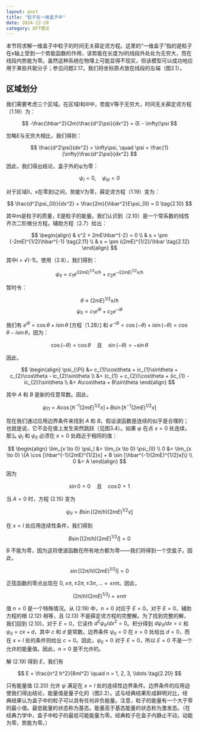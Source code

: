 ```yaml
---
layout: post
title: "粒子在一维盒子中"
date: 2024-12-29
category: DFT理论
---
```

本节将求解一维盒子中粒子的时间无关薛定谔方程。这里的“一维盒子”指的是粒子在x轴上受到一个势能函数的作用，该势能在长度为l的线段外处处为无穷大，而在线段内势能为零。虽然这种系统在物理上可能显得不现实，但该模型可以成功地应用于某些共轭分子；参见问题2.17。我们将坐标原点放在线段的左端（图2.1）。

## 区域划分

我们需要考虑三个区域。在区域I和III中，势能V等于无穷大，时间无关薛定谔方程（1.19）为：

$$
-\frac{\hbar^2}{2m}\frac{d^2\psi}{dx^2} = (E - \infty)\psi
$$

忽略E与无穷大相比，我们得到：

$$
\frac{d^2\psi}{dx^2} = \infty\psi, \quad \psi = \frac{1}{\infty}\frac{d^2\psi}{dx^2}
$$

因此，我们得出结论，盒子外的ψ为零：

$$
\psi_I = 0, \quad \psi_{III} = 0 \tag{2.9}
$$

对于区域II，x在零到l之间，势能V为零，薛定谔方程（1.19）变为：

$$
\frac{d^2\psi_{II}}{dx^2} + \frac{2m}{\hbar^2}E\psi_{II} = 0 \tag{2.10}
$$

其中m是粒子的质量，E是粒子的能量。我们认识到（2.10）是一个常系数的线性齐次二阶微分方程。辅助方程（2.7）给出：

$$
\begin{align}
& s^2 + 2mE\hbar^{-2} = 0 \\
& s = \pm (-2mE)^{1/2}\hbar^{-1} \tag{2.11} \\
& s = \pm i(2mE)^{1/2}/\hbar \tag{2.12}
\end{align}
$$

其中i = √(-1)。使用（2.8），我们得到：

$$
\psi_{II} = c_1e^{i(2mE)^{1/2}x/\hbar} + c_2e^{-i(2mE)^{1/2}x/\hbar} \tag{2.13}
$$

暂时令：

$$
\theta \equiv (2mE)^{1/2}x/\hbar
$$
$$
\psi_{II} = c_1e^{i\theta} + c_2e^{-i\theta}
$$

我们有 $e^{i\theta} = \cos \theta + i \sin \theta$ [方程（1.28）] 和 $e^{-i\theta} = \cos(-\theta) + i \sin(-\theta) = \cos \theta - i \sin \theta$，因为：

$$
\cos(-\theta) = \cos \theta \quad \text{且} \quad \sin(-\theta) = -\sin \theta \tag{2.14}
$$

因此，

$$
\begin{align}
\psi_{\Pi} &= c_{1}\cos\theta + ic_{1}\sin\theta + c_{2}\cos\theta - ic_{2}\sin\theta \\
&= (c_{1} + c_{2})\cos\theta + (ic_{1} - ic_{2})\sin\theta \\
&= A\cos\theta + B\sin\theta
\end{align}
$$

其中 $A$ 和 $B$ 是新的任意常数。因此，

$$
\psi_{\Pi} = A\cos[\hbar^{-1}(2mE)^{1/2}x]\,+\,B\sin[\hbar^{-1}(2mE)^{1/2}x] \tag{2.15}
$$

现在我们通过应用边界条件来找到 $A$ 和 $B$。假设波函数是连续的似乎是合理的；也就是说，它不会在值上发生突然跳跃（见图3.4）。如果 $\psi$ 在点 $x = 0$ 处连续，那么 $\psi_I$ 和 $\psi_{II}$ 必须在 $x = 0$ 处趋近于相同的值：

$$
\begin{align}
\lim_{x \to 0} \psi_I &= \lim_{x \to 0} \psi_{II} \\
0 &= \lim_{x \to 0} \{A \cos [\hbar^{-1}(2mE)^{1/2}x] + B \sin [\hbar^{-1}(2mE)^{1/2}x]\} \\
0 &= A
\end{align}
$$

因为

$$
\sin 0 = 0 \quad \text{且} \quad \cos 0 = 1 \tag{2.16}
$$ 

当 $A = 0$ 时，方程 (2.15) 变为

$$
\psi_{II} = B \sin [(2\pi/h)(2mE)^{1/2}x] \tag{2.17}
$$ 

在 $x = l$ 处应用连续性条件，我们得到

$$
B \sin [(2\pi/h)(2mE)^{1/2}l] = 0  \tag{2.18}
$$

$B$ 不能为零，因为这将使波函数在所有地方都为零——我们将得到一个空盒子。因此，

$$
\sin [(2\pi/h)(2mE)^{1/2}l] = 0
$$

正弦函数的零点出现在 $0, \pm \pi, \pm 2\pi, \pm 3\pi, \ldots = \pm n\pi$。因此，

$$
(2\pi/h)(2mE)^{1/2}l = \pm n\pi  \tag{2.19}
$$

值 $n = 0$ 是一个特殊情况。从 (2.19) 中，$n = 0$ 对应于 $E = 0$。对于 $E = 0$，辅助方程的根 (2.12) 相等，且 (2.13) 不是薛定谔方程的完整解。为了找到完整的解，我们回到 (2.10)，对于 $E = 0$，它读作 $d^2 \psi_{II}/dx^2 = 0$。积分得到 $d \psi_{II}/dx = c$ 和 $\psi_{II} = cx + d$，其中 $c$ 和 $d$ 是常数。边界条件 $\psi_{II} = 0$ 在 $x = 0$ 处给出 $d = 0$，而在 $x = l$ 处的条件则给出 $c = 0$。因此，$\psi_{II} = 0$ 对于 $E = 0$，所以 $E = 0$ 不是一个允许的能量值。因此，$n = 0$ 是不允许的。

解 (2.19) 得到 $E$，我们有

$$
E = \frac{n^2 h^2}{8ml^2} \quad n = 1, 2, 3, \ldots \tag{2.20}
$$

只有能量值 (2.20) 允许 $\psi$ 满足在 $x = l$ 处的连续性边界条件。边界条件的应用迫使我们得出结论，能量值是量子化的（图2.2）。这与经典结果形成鲜明对比，经典结果认为盒子中的粒子可以具有任何非负能量。注意，粒子的能量有一个大于零的最小值。最低能量的状态称为基态。能量高于基态能量的状态称为激发态。（在经典力学中，盒子中粒子的最低可能能量为零。经典粒子在盒子内静止不动，动能为零，势能为零。）



